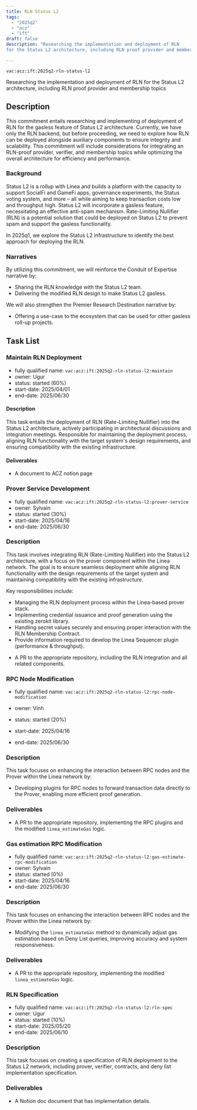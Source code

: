 ```yaml
---
title: RLN Status L2
tags:
  - "2025q2"
  - "acz"
  - "ift"
draft: false
description: "Researching the implementation and deployment of RLN 
for the Status L2 architecture, including RLN proof provider and membership topics"

---
```


`vac:acz:ift:2025q2-rln-status-l2`

Researching the implementation and deployment of RLN 
for the Status L2 architecture, including RLN proof provider and membership topics
## Description
This commitment entails researching and implementing of deployment of RLN 
for the gasless feature of Status L2 architecture. 
Currently, we have only the RLN backend, but before proceeding, 
we need to explore how RLN can be deployed alongside auxiliary components 
to ensure integrity and scalability. 
This commitment will include considerations for integrating an RLN-proof provider, 
verifier, and membership topics while optimizing the overall architecture for efficiency and performance. 

### Background
Status L2 is a rollup with Linea and builds a platform with the capacity 
to support SocialFi and GameFi apps, governance experiments, the Status voting system, and more
 – all while aiming to keep transaction costs low and throughput high. 
Status L2 will incorporate a gasless feature, necessitating an effective anti-spam mechanism. 
Rate-Limiting Nullifier (RLN) is a potential solution that could be deployed on Status L2 
to prevent spam and support the gasless functionality. 

In 2025q1, we explore the Status L2 infrastructure to 
identify the best approach for deploying the RLN. 

### Narratives
 By utilizing this commitment, we will reinforce the Conduit of Expertise narrative by:
* Sharing the RLN knowledge with the Status L2 team.
* Delivering the modified RLN design to make Status L2 gasless. 

We will also strengthen the Premier Research Destination narrative by:
* Offering a use-case to the ecosystem that can be used for other gasless roll-up projects.  

## Task List

### Maintain RLN Deployment

* fully qualified name: `vac:acz:ift:2025q2-rln-status-l2:maintain`
* owner: Ugur
* status: started (60%)
* start-date: 2025/04/01
* end-date: 2025/06/30

#### Description 

This task entails the deployment of RLN (Rate-Limiting Nullifier) into the Status L2 architecture, 
actively participating in architectural discussions and integration meetings. 
Responsible for maintaining the deployment process, aligning RLN functionality 
with the target system's design requirements, and ensuring compatibility 
with the existing infrastructure. 

#### Deliverables 

* A document to ACZ notion page

### Prover Service Development

* fully qualified name: `vac:acz:ift:2025q2-rln-status-l2:prover-service`
* owner: Sylvain
* status: started (30%)
* start-date: 2025/04/16
* end-date: 2025/06/30

### Description

This task involves integrating RLN (Rate-Limiting Nullifier) into the Status L2 architecture, 
with a focus on the prover component within the Linea network. 
The goal is to ensure seamless deployment while aligning RLN functionality with the design requirements 
of the target system and maintaining compatibility with the existing infrastructure.

Key responsibilities include:
- Managing the RLN deployment process within the Linea-based prover stack.
- Implementing credential issuance and proof generation using the existing zerokit library.
- Handling secret values securely and ensuring proper interaction with the RLN Membership Contract.
- Provide information required to develop the Linea Sequencer plugin (performance & throughput).

* A PR to the appropriate repository, including the RLN integration and all related components.

### RPC Node Modification

* fully qualified name: `vac:acz:ift:2025q2-rln-status-l2:rpc-node-modification`

* owner: Vinh
* status: started (20%)
* start-date: 2025/04/16
* end-date: 2025/06/30

### Description

This task focuses on enhancing the interaction between RPC nodes and the Prover within the Linea network by:
- Developing plugins for RPC nodes to forward transaction data directly to the Prover, 
enabling more efficient proof generation.

### Deliverables

* A PR to the appropriate repository, implementing the RPC plugins and the modified `linea_estimateGas` logic.

### Gas estimation RPC Modification

* fully qualified name: `vac:acz:ift:2025q2-rln-status-l2:gas-estimate-rpc-modification`
* owner: Sylvain
* status: started (0%)
* start-date: 2025/04/16
* end-date: 2025/06/30

### Description

This task focuses on enhancing the interaction between RPC nodes and the Prover within the Linea network by:
- Modifying the `linea_estimateGas` method to dynamically adjust gas estimation based on Deny List queries,
  improving accuracy and system responsiveness.

### Deliverables

* A PR to the appropriate repository, implementing the modified `linea_estimateGas` logic.

### RLN Specification

* fully qualified name: `vac:acz:ift:2025q2-rln-status-l2:rln-spec`
* owner: Ugur
* status: started (10%)
* start-date: 2025/05/20
* end-date: 2025/06/10

### Description

This task focuses on creating a specification of RLN deployment to the Status L2 network, 
including prover, verifier, contracts, and deny list implementation specification.

### Deliverables

* A Notion doc document that has implementation details.   
